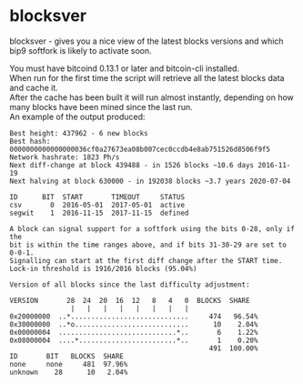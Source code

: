 blocksver
=========

blocksver - gives you a nice view of the latest blocks versions and which
bip9 softfork is likely to activate soon.

You must have bitcoind 0.13.1 or later and bitcoin-cli installed.  
When run for the first time the script will retrieve all the latest blocks data and cache it.  
After the cache has been built it will run almost instantly, depending on how many
blocks have been mined since the last run.  
An example of the output produced:

```
Best height: 437962 - 6 new blocks
Best hash: 0000000000000000036cf0a27673ea08b007cec0ccdb4e8ab751526d8506f9f5
Network hashrate: 1823 Ph/s
Next diff-change at block 439488 - in 1526 blocks ~10.6 days 2016-11-19
Next halving at block 630000 - in 192038 blocks ~3.7 years 2020-07-04

ID      BIT  START       TIMEOUT     STATUS
csv       0  2016-05-01  2017-05-01  active
segwit    1  2016-11-15  2017-11-15  defined

A block can signal support for a softfork using the bits 0-28, only if the
bit is within the time ranges above, and if bits 31-30-29 are set to 0-0-1.
Signalling can start at the first diff change after the START time.
Lock-in threshold is 1916/2016 blocks (95.04%)

Version of all blocks since the last difficulty adjustment:

VERSION       28  24  20  16  12   8   4   0  BLOCKS  SHARE
               |   |   |   |   |   |   |   |
0x20000000  ..*.............................     474   96.54%
0x30000000  ..*o............................      10    2.04%
0x00000004  .............................*..       6    1.22%
0x08000004  ....*........................*..       1    0.20%
                                                 491  100.00%
ID       BIT   BLOCKS  SHARE
none     none     481  97.96%
unknown    28      10   2.04%
```
